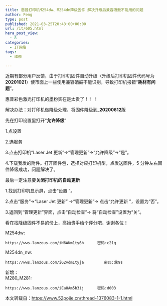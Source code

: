 ```yaml
---
title: 惠普打印机M254dw、M254dn降级固件 解决升级后兼容硒鼓不能用的问题
author: Feng
type: post
published: 2021-03-25T20:43:00+00:00
url: /it/605.html
hera_post_view:
  - 8
categories:
  - IT网络
tags:
  - 维修

---
```

近期有部分用户反馈，由于打印机固件自动升级（升级后打印机固件代码号为**20201021**）使市面上一些使用兼容硒鼓不能识别，导致打印机报错“**耗材有问题**”。

<!--more-->

惠普彩色激光打印机的墨粉实在是太贵了！！！

解决办法：对打印机做降级处理，将固件降级到_**20200612**版

先在打印设置里打开“**允许降级**”

1.点设置

2.选服务

3.点击打印机“Laser Jet 更新”→“管理更新”→“允许降级”→“是”。

4.下载我发的附件。打开固件包，选择对应打印机型，点发送固件，5 分钟左右固件降级成功，问题解决了。

最后一定注意要**关闭打印机的自动更新**

1.找到打印机显示屏，点击“设置 ”。

2.点击“服务”→“Laser Jet 更新” →“管理更新”→ 点击“允许更新 ”，设置为“否”。

3.返回到“管理更新”界面，点击“自动检查”→ 将“自动检查”设置为“关”。

看在找降级固件不易的份上，高抬贵手给个评分吧，谢谢各位！

M254dw:

<pre><code class="">https://wws.lanzous.com/iN6AKm1ty6h      密码:c21q
</code></pre>

M254dn_nw:

<pre><code class="">https://wws.lanzous.com/iG2vdm1tyja         密码:dk9s
</code></pre>

新增：  
M280_M281:

<pre><code class="">https://wws.lanzous.com/iEa8Am5b3ij      密码:d003
</code></pre>

本文转载自：<https://www.52pojie.cn/thread-1376083-1-1.html>